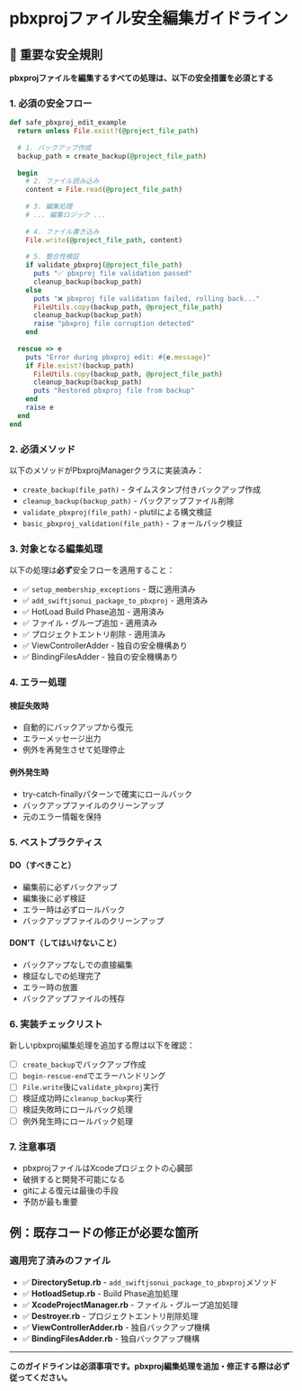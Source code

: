 # pbxprojファイル安全編集ガイドライン

## 🚨 重要な安全規則

**pbxprojファイルを編集するすべての処理は、以下の安全措置を必須とする**

### 1. 必須の安全フロー

```ruby
def safe_pbxproj_edit_example
  return unless File.exist?(@project_file_path)
  
  # 1. バックアップ作成
  backup_path = create_backup(@project_file_path)
  
  begin
    # 2. ファイル読み込み
    content = File.read(@project_file_path)
    
    # 3. 編集処理
    # ... 編集ロジック ...
    
    # 4. ファイル書き込み
    File.write(@project_file_path, content)
    
    # 5. 整合性検証
    if validate_pbxproj(@project_file_path)
      puts "✅ pbxproj file validation passed"
      cleanup_backup(backup_path)
    else
      puts "❌ pbxproj file validation failed, rolling back..."
      FileUtils.copy(backup_path, @project_file_path)
      cleanup_backup(backup_path)
      raise "pbxproj file corruption detected"
    end
    
  rescue => e
    puts "Error during pbxproj edit: #{e.message}"
    if File.exist?(backup_path)
      FileUtils.copy(backup_path, @project_file_path)
      cleanup_backup(backup_path)
      puts "Restored pbxproj file from backup"
    end
    raise e
  end
end
```

### 2. 必須メソッド

以下のメソッドがPbxprojManagerクラスに実装済み：

- `create_backup(file_path)` - タイムスタンプ付きバックアップ作成
- `cleanup_backup(backup_path)` - バックアップファイル削除
- `validate_pbxproj(file_path)` - plutilによる構文検証
- `basic_pbxproj_validation(file_path)` - フォールバック検証

### 3. 対象となる編集処理

以下の処理は**必ず**安全フローを適用すること：

- ✅ `setup_membership_exceptions` - 既に適用済み
- ✅ `add_swiftjsonui_package_to_pbxproj` - 適用済み
- ✅ HotLoad Build Phase追加 - 適用済み
- ✅ ファイル・グループ追加 - 適用済み
- ✅ プロジェクトエントリ削除 - 適用済み
- ✅ ViewControllerAdder - 独自の安全機構あり
- ✅ BindingFilesAdder - 独自の安全機構あり

### 4. エラー処理

#### 検証失敗時
- 自動的にバックアップから復元
- エラーメッセージ出力
- 例外を再発生させて処理停止

#### 例外発生時
- try-catch-finallyパターンで確実にロールバック
- バックアップファイルのクリーンアップ
- 元のエラー情報を保持

### 5. ベストプラクティス

#### DO（すべきこと）
- 編集前に必ずバックアップ
- 編集後に必ず検証
- エラー時は必ずロールバック
- バックアップファイルのクリーンアップ

#### DON'T（してはいけないこと）
- バックアップなしでの直接編集
- 検証なしでの処理完了
- エラー時の放置
- バックアップファイルの残存

### 6. 実装チェックリスト

新しいpbxproj編集処理を追加する際は以下を確認：

- [ ] `create_backup`でバックアップ作成
- [ ] `begin-rescue-end`でエラーハンドリング
- [ ] `File.write`後に`validate_pbxproj`実行
- [ ] 検証成功時に`cleanup_backup`実行
- [ ] 検証失敗時にロールバック処理
- [ ] 例外発生時にロールバック処理

### 7. 注意事項

- pbxprojファイルはXcodeプロジェクトの心臓部
- 破損すると開発不可能になる
- gitによる復元は最後の手段
- 予防が最も重要

## 例：既存コードの修正が必要な箇所

### 適用完了済みのファイル

- ✅ **DirectorySetup.rb** - `add_swiftjsonui_package_to_pbxproj`メソッド
- ✅ **HotloadSetup.rb** - Build Phase追加処理
- ✅ **XcodeProjectManager.rb** - ファイル・グループ追加処理
- ✅ **Destroyer.rb** - プロジェクトエントリ削除処理
- ✅ **ViewControllerAdder.rb** - 独自バックアップ機構
- ✅ **BindingFilesAdder.rb** - 独自バックアップ機構

---

**このガイドラインは必須事項です。pbxproj編集処理を追加・修正する際は必ず従ってください。**